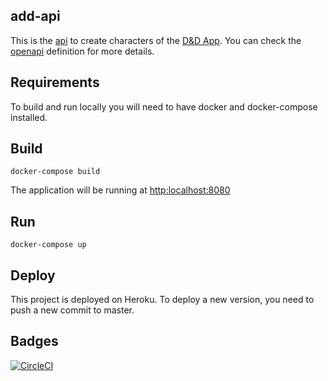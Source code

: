 ## add-api
This is the [api](https://radd-api.herokuapp.com) to create characters of the [D&D App](https://add-ui.netlify.app/).
You can check the [openapi](https://radd-api.herokuapp.com/v3/api-docs/) definition for more details. 

## Requirements
To build and run locally you will need to have docker and docker-compose installed.

## Build
```shell script
docker-compose build
```

The application will be running at [http:localhost:8080](http:localhost:8080)

## Run
```shell script
docker-compose up
```

## Deploy
This project is deployed on Heroku. To deploy a new version, you need to push a new commit to master.

## Badges
[![CircleCI](https://circleci.com/gh/Marcos/add-api.svg?style=svg)](https://circleci.com/gh/Marcos/add-api)
